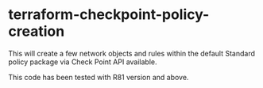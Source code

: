 # terraform-checkpoint-policy-creation

This will create a few network objects and rules within the default Standard policy package via Check Point API available.

This code has been tested with R81 version and above.
